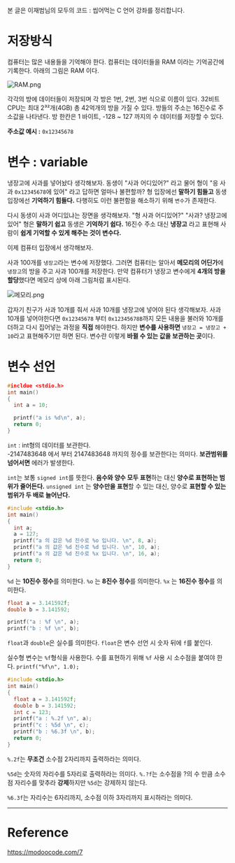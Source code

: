 본 글은 이재범님의 모두의 코드 : 씹어먹는 C 언어 강좌를 정리합니다.

# 저장방식

컴퓨터는 많은 내용들을 기억해야 한다.
컴퓨터는 데이터들을 RAM 이라는 기억공간에 기록한다.
아래의 그림은 RAM 이다.

![RAM.png](https://images.velog.io/post-images/jjewqm/40aeb160-1139-11ea-a687-35ddcaf2ca46/RAM.png)

각각의 방에 데이터들이 저장되며 각 방은 1번, 2번, 3번 식으로 이름이 있다.
32비트 CPU는 최대 2³²개(4GB) 총 42억개의 방을 가질 수 있다.
방들의 주소는 16진수로 주소값을 나타낸다.
방 한칸은 1 바이트, -128 ~ 127 까지의 수 데이터를 저장할 수 있다.

**주소값 예시 :** `0x12345678`

# 변수 : variable

냉장고에 사과를 넣어놨다 생각해보자.
동생이 "사과 어디있어?" 라고 물어 형이 "응 사과 `0x12345678`에 있어" 라고 답하면 얼마나 불편할까? 형 입장에선 **말하기 힘들고** 동생입장에선 **기억하기 힘들다.**
다행히도 이런 불편함을 해소하기 위해 `변수`가 존재한다.

다시 동생이 사과 어디있냐는 장면을 생각해보자.
"형 사과 어디있어?"
"사과? 냉장고에 있어"
형은 **말하기 쉽고** 동생은 **기억하기 쉽다.**
16진수 주소 대신 **냉장고** 라고 표현해 사람이 **쉽게 기억할 수 있게 해주는 것이 변수다.**

이제 컴퓨터 입장에서 생각해보자.

사과 100개를 `냉장고`라는 변수에 저장했다.
그러면 컴퓨터는 알아서 **메모리의 어딘가**에 `냉장고`의 방을 주고 사과 100개를 저장한다.
만약 컴퓨터가 냉장고 변수에게 **4개의 방을 할당**했다면 메모리 상에 아래 그림처럼 표시된다.

![메모리.png](https://images.velog.io/post-images/jjewqm/857fa100-113e-11ea-a687-35ddcaf2ca46/메모리.png)

갑자기 친구가 사과 10개를 줘서 사과 10개를 냉장고에 넣어야 된다 생각해보자.
사과 10개를 넣어야한다면 `0x12345678` 부터 `0x12345678B`까지 모든 내용을 불러와
10개를 더하고 다시 집어넣는 과정을 **직접** 해야한다.
하지만 **변수를 사용하면** `냉장고 = 냉장고 + 10`라고 표현해주기만 하면 된다.
변수란 이렇게 **바뀔 수 있는 값을 보관하는 곳**이다.

# 변수 선언

```C
#incldue <stdio.h>
int main()
{
  int a = 10;

  printf("a is %d\n", a);
  return 0;
}
```

`int` : int형의 데이터를 보관한다.  
-2147483648 에서 부터 2147483648 까지의 정수를 보관한다는 의미다.
**보관범위를 넘어서면** 에러가 발생한다.

`int`는 보통 `signed int`를 뜻한다.
**음수와 양수 모두 표현**하는 대신 **양수로 표현하는 범위가 줄어든다.**
`unsigned int` 는 **양수만을 표현**할 수 있는 대신, 양수로 **표현할 수 있는 범위가 두 배로 늘어난다.**

```C
#include <stdio.h>
int main()
{
  int a;
  a = 127;
  printf("a 의 값은 %d 진수로 %o 입니다. \n", 8, a);
  printf("a 의 값은 %d 진수로 %d 입니다. \n", 10, a);
  printf("a 의 값은 %d 진수로 %x 입니다. \n", 16, a);
  return 0;
}
```

`%d` 는 **10진수 정수**를 의미한다.
`%o` 는 **8진수 정수**를 의미한다.
`%x` 는 **16진수 정수**를 의미한다.

```C
float a = 3.141592f;
double b = 3.141592;

printf("a : %f \n", a);
printf("b : %f \n", b);
```

`float`과 `double`은 실수를 의미한다.
`float`은 변수 선언 시 숫자 뒤에 `f`를 붙인다.

실수형 변수는 `%f`형식을 사용한다.
수를 표현하기 위해 `%f` 사용 시 소수점을 붙여야 한다. `printf("%f\n", 1.0);`

```C
#include <stdio.h>
int main()
{
  float a = 3.141592f;
  double b = 3.141592;
  int c = 123;
  printf("a : %.2f \n", a);
  printf("c : %5d \n", c);
  printf("b : %6.3f \n", b);
  return 0;
}
```

`%.2f`는 **무조건** 소수점 2자리까지 출력하라는 의미다.

`%5d`는 숫자의 자리수를 5자리로 출력하라는 의미다.
`%.?f`는 소수점을 ?의 수 만큼 소수점 자리수를 맞추라 **강제**하지만
`%5d`는 강제하지 않는다.

`%6.3f`는 자리수는 6자리까지, 소수점 이하 3자리까지 표시하라는 의미다.

---

# Reference

https://modoocode.com/7
